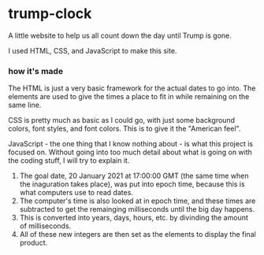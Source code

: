 # trump-clock
A little website to help us all count down the day until Trump is gone.

I used HTML, CSS, and JavaScript to make this site.

### how it's made
The HTML is just a very basic framework for the actual dates to go into. The <span> elements are used to give the times a place to fit in while remaining on the same line.

CSS is pretty much as basic as I could go, with just some background colors, font styles, and font colors. This is to give it the "American feel".

JavaScript - the one thing that I know nothing about - is what this project is focused on. Without going into too much detail about what is going on with the coding stuff, I will try to explain it.

1. The goal date, 20 January 2021 at 17:00:00 GMT (the same time when the inaguration takes place), was put into epoch time, because this is what computers use to read dates.
2. The computer's time is also looked at in epoch time, and these times are subtracted to get the remainging milliseconds until the big day happens.
3. This is converted into years, days, hours, etc. by divinding the amount of milliseconds.
4. All of these new integers are then set as the <span> elements to display the final product.